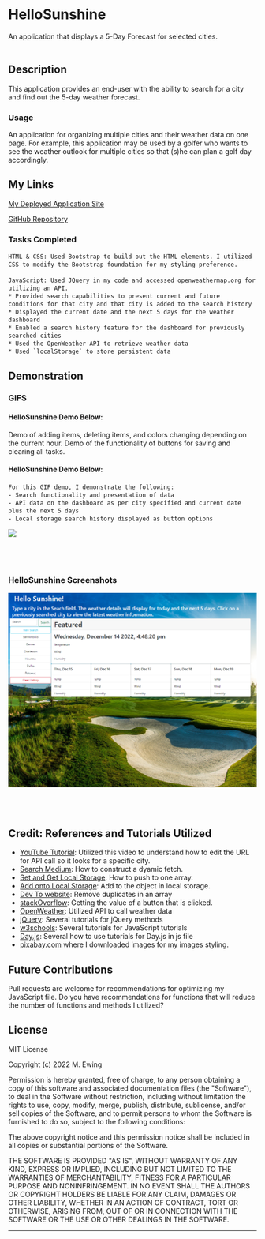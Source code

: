 # HelloSunshine
An application that displays a 5-Day Forecast for selected cities.
<br></br>

## Description
This application provides an end-user with the ability to search for a city and find out the 5-day weather forecast.

### Usage
An application for organizing multiple cities and their weather data on one page.
For example, this application may be used by a golfer who wants to see the weather outlook for multiple cities so that (s)he can plan a golf day accordingly.

## My Links
[My Deployed Application Site](https://mewing0328.github.io/HelloSunshine/)

[GitHub Repository](https://github.com/mewing0328/HelloSunshine)


### Tasks Completed 
```
HTML & CSS: Used Bootstrap to build out the HTML elements. I utilized CSS to modify the Bootstrap foundation for my styling preference.

JavaScript: Used JQuery in my code and accessed openweathermap.org for utilizing an API.
* Provided search capabilities to present current and future conditions for that city and that city is added to the search history
* Displayed the current date and the next 5 days for the weather dashboard
* Enabled a search history feature for the dashboard for previously searched cities
* Used the OpenWeather API to retrieve weather data
* Used `localStorage` to store persistent data
```
## Demonstration
### GIFS
#### HelloSunshine Demo Below: 
Demo of adding items, deleting items, and colors changing depending on the current hour.
Demo of the functionality of buttons for saving and clearing all tasks.

#### HelloSunshine Demo Below:  
    For this GIF demo, I demonstrate the following:
    - Search functionality and presentation of data
    - API data on the dashboard as per city specified and current date plus the next 5 days
    - Local storage search history displayed as button options

<img src=./assets/images/demo.gif style="width:40rem">
<br></br>
<br></br>


### HelloSunshine Screenshots
<img src=./assets/images/screenshot.png style="width:40rem">

<br><br>

## Credit: References and Tutorials Utilized
* [YouTube Tutorial](https://www.youtube.com/watch?v=QEu8_5bYm-w): Utilized this video to understand how to edit the URL for API call so it looks for a specific city.
* [Search Medium](https://medium.com/@ecastille924/write-a-dynamic-fetch-call-with-concat-c523d6b11593): How to construct a dyamic fetch.
* [Set and Get Local Storage](https://stackoverflow.com/questions/35963412/append-data-to-localstorage-object): How to push to one array.
* [Add onto Local Storage](https://stackoverflow.com/questions/12162786/adding-new-objects-to-localstorage): Add to the object in local storage.
* [Dev To website](https://dev.to/soyleninjs/3-ways-to-remove-duplicates-in-an-array-in-javascript-259o): Remove duplicates in an array
* [stackOverflow](https://stackoverflow.com/questions/487056/retrieve-button-value-with-jquery): Getting the value of a button that is clicked.
* [OpenWeather](https://openweathermap.org/forecast5): Utilized API to call weather data
* [jQuery](https://jquery.com/): Several tutorials for jQuery methods
* [w3schools](https://www.w3schools.com/): Several tutorials for JavaScript tutorials
* [Day.js](https://day.js.org/en/): Several how to use tutorials for Day.js in js file
* [pixabay.com](https://pixabay.com/) where I downloaded images for my images styling.

## Future Contributions
Pull requests are welcome for recommendations for optimizing my JavaScript file. 
Do you have recommendations for functions that will reduce the number of functions and methods I utilized?

## License
MIT License

Copyright (c) 2022 M. Ewing

Permission is hereby granted, free of charge, to any person obtaining a copy
of this software and associated documentation files (the "Software"), to deal
in the Software without restriction, including without limitation the rights
to use, copy, modify, merge, publish, distribute, sublicense, and/or sell
copies of the Software, and to permit persons to whom the Software is
furnished to do so, subject to the following conditions:

The above copyright notice and this permission notice shall be included in all
copies or substantial portions of the Software.

THE SOFTWARE IS PROVIDED "AS IS", WITHOUT WARRANTY OF ANY KIND, EXPRESS OR
IMPLIED, INCLUDING BUT NOT LIMITED TO THE WARRANTIES OF MERCHANTABILITY,
FITNESS FOR A PARTICULAR PURPOSE AND NONINFRINGEMENT. IN NO EVENT SHALL THE
AUTHORS OR COPYRIGHT HOLDERS BE LIABLE FOR ANY CLAIM, DAMAGES OR OTHER
LIABILITY, WHETHER IN AN ACTION OF CONTRACT, TORT OR OTHERWISE, ARISING FROM,
OUT OF OR IN CONNECTION WITH THE SOFTWARE OR THE USE OR OTHER DEALINGS IN THE
SOFTWARE.


-------------------------------------











